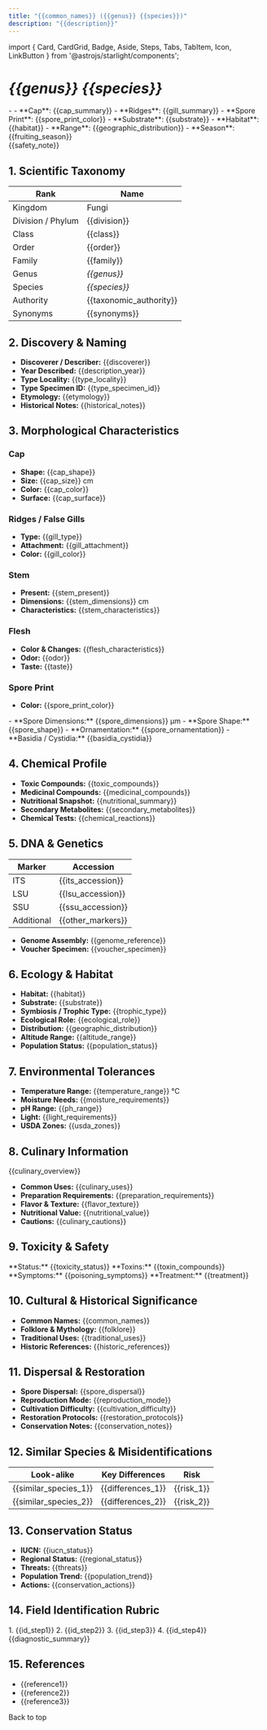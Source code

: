 ```yaml
---
title: "{{common_names}} ({{genus}} {{species}})"
description: "{{description}}"
---
```


import { Card, CardGrid, Badge, Aside, Steps, Tabs, TabItem, Icon, LinkButton } from '@astrojs/starlight/components';

# *{{genus}} {{species}}*

<CardGrid stagger>
  <Card title="Quick Facts" icon="sparkles">
    - <Badge text="{{edibility_status}}" variant="{{variant}}" />
    - **Cap**: {{cap_summary}}
    - **Ridges**: {{gill_summary}}
    - **Spore Print**: {{spore_print_color}}
  </Card>
  <Card title="Habitat Snapshot" icon="map">
    - **Substrate**: {{substrate}}
    - **Habitat**: {{habitat}}
    - **Range**: {{geographic_distribution}}
    - **Season**: {{fruiting_season}}
  </Card>
</CardGrid>

<Aside type="caution" title="Safety Note">
  {{safety_note}}
</Aside>

## 1. Scientific Taxonomy

| Rank                | Name                     |
|---------------------|--------------------------|
| Kingdom             | Fungi                    |
| Division / Phylum   | {{division}}             |
| Class               | {{class}}                |
| Order               | {{order}}                |
| Family              | {{family}}               |
| Genus               | *{{genus}}*              |
| Species             | *{{species}}*            |
| Authority           | {{taxonomic_authority}}  |
| Synonyms            | {{synonyms}}             |

## 2. Discovery & Naming

- **Discoverer / Describer:** {{discoverer}}  
- **Year Described:** {{description_year}}  
- **Type Locality:** {{type_locality}}  
- **Type Specimen ID:** {{type_specimen_id}}  
- **Etymology:** {{etymology}}  
- **Historical Notes:** {{historical_notes}}  

## 3. Morphological Characteristics

<Tabs syncKey="morphology">
  <TabItem label="Macroscopic" icon="eye">

  ### Cap
  - **Shape:** {{cap_shape}}  
  - **Size:** {{cap_size}} cm  
  - **Color:** {{cap_color}}  
  - **Surface:** {{cap_surface}}  

  ### Ridges / False Gills
  - **Type:** {{gill_type}}  
  - **Attachment:** {{gill_attachment}}  
  - **Color:** {{gill_color}}  

  ### Stem
  - **Present:** {{stem_present}}  
  - **Dimensions:** {{stem_dimensions}} cm  
  - **Characteristics:** {{stem_characteristics}}  

  ### Flesh
  - **Color & Changes:** {{flesh_characteristics}}  
  - **Odor:** {{odor}}  
  - **Taste:** {{taste}}  

  ### Spore Print
  - **Color:** {{spore_print_color}}  

  </TabItem>

  <TabItem label="Microscopic" icon="microscope">
  - **Spore Dimensions:** {{spore_dimensions}} µm  
  - **Spore Shape:** {{spore_shape}}  
  - **Ornamentation:** {{spore_ornamentation}}  
  - **Basidia / Cystidia:** {{basidia_cystidia}}  
  </TabItem>
</Tabs>

## 4. Chemical Profile

- **Toxic Compounds:** {{toxic_compounds}}  
- **Medicinal Compounds:** {{medicinal_compounds}}  
- **Nutritional Snapshot:** {{nutritional_summary}}  
- **Secondary Metabolites:** {{secondary_metabolites}}  
- **Chemical Tests:** {{chemical_reactions}}  

## 5. DNA & Genetics

| Marker     | Accession         |
|------------|-------------------|
| ITS        | {{its_accession}} |
| LSU        | {{lsu_accession}} |
| SSU        | {{ssu_accession}} |
| Additional | {{other_markers}} |

- **Genome Assembly:** {{genome_reference}}  
- **Voucher Specimen:** {{voucher_specimen}}  

## 6. Ecology & Habitat

- **Habitat:** {{habitat}}  
- **Substrate:** {{substrate}}  
- **Symbiosis / Trophic Type:** {{trophic_type}}  
- **Ecological Role:** {{ecological_role}}  
- **Distribution:** {{geographic_distribution}}  
- **Altitude Range:** {{altitude_range}}  
- **Population Status:** {{population_status}}  

## 7. Environmental Tolerances

- **Temperature Range:** {{temperature_range}} °C  
- **Moisture Needs:** {{moisture_requirements}}  
- **pH Range:** {{ph_range}}  
- **Light:** {{light_requirements}}  
- **USDA Zones:** {{usda_zones}}  

## 8. Culinary Information

<Aside type="tip" title="Culinary Overview">
  {{culinary_overview}}
</Aside>

- **Common Uses:** {{culinary_uses}}  
- **Preparation Requirements:** {{preparation_requirements}}  
- **Flavor & Texture:** {{flavor_texture}}  
- **Nutritional Value:** {{nutritional_value}}  
- **Cautions:** {{culinary_cautions}}  

## 9. Toxicity & Safety

<Card title="Toxicity Details" icon="shield">
  **Status:** {{toxicity_status}}  
  **Toxins:** {{toxin_compounds}}  
  **Symptoms:** {{poisoning_symptoms}}  
  **Treatment:** {{treatment}}  
</Card>

## 10. Cultural & Historical Significance

- **Common Names:** {{common_names}}  
- **Folklore & Mythology:** {{folklore}}  
- **Traditional Uses:** {{traditional_uses}}  
- **Historic References:** {{historic_references}}  

## 11. Dispersal & Restoration

- **Spore Dispersal:** {{spore_dispersal}}  
- **Reproduction Mode:** {{reproduction_mode}}  
- **Cultivation Difficulty:** {{cultivation_difficulty}}  
- **Restoration Protocols:** {{restoration_protocols}}  
- **Conservation Notes:** {{conservation_notes}}  

## 12. Similar Species & Misidentifications

| Look-alike            | Key Differences       | Risk             |
|-----------------------|-----------------------|------------------|
| {{similar_species_1}} | {{differences_1}}     | {{risk_1}}       |
| {{similar_species_2}} | {{differences_2}}     | {{risk_2}}       |

## 13. Conservation Status

- **IUCN:** {{iucn_status}}  
- **Regional Status:** {{regional_status}}  
- **Threats:** {{threats}}  
- **Population Trend:** {{population_trend}}  
- **Actions:** {{conservation_actions}}  

## 14. Field Identification Rubric

<Steps>
1. {{id_step1}}  
2. {{id_step2}}  
3. {{id_step3}}  
4. {{id_step4}}  
</Steps>

<Aside type="note" title="Diagnostic Summary">
  {{diagnostic_summary}}
</Aside>

## 15. References

- {{reference1}}  
- {{reference2}}  
- {{reference3}}  

<LinkButton href="#top" variant="minimal" icon="arrow-up" iconPlacement="start">Back to top</LinkButton>
